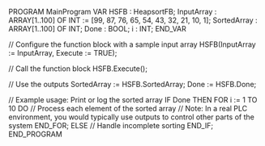 PROGRAM MainProgram
VAR
    HSFB : HeapsortFB;
    InputArray : ARRAY[1..100] OF INT := [99, 87, 76, 65, 54, 43, 32, 21, 10, 1];
    SortedArray : ARRAY[1..100] OF INT;
    Done : BOOL;
    i : INT;
END_VAR

// Configure the function block with a sample input array
HSFB(InputArray := InputArray, Execute := TRUE);

// Call the function block
HSFB.Execute();

// Use the outputs
SortedArray := HSFB.SortedArray;
Done := HSFB.Done;

// Example usage: Print or log the sorted array
IF Done THEN
    FOR i := 1 TO 10 DO
        // Process each element of the sorted array
        // Note: In a real PLC environment, you would typically use outputs to control other parts of the system
    END_FOR;
ELSE
    // Handle incomplete sorting
END_IF;
END_PROGRAM

